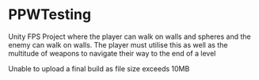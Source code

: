 # PPWTesting
 Unity FPS Project where the player can walk on walls and spheres and the enemy can walk on walls. 
 The player must utilise this as well as the multitude of weapons to navigate their way to the end of a level
 
 Unable to upload a final build as file size exceeds 10MB

